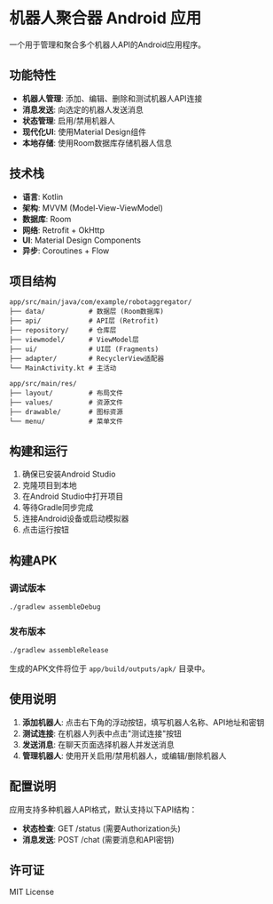 # 机器人聚合器 Android 应用

一个用于管理和聚合多个机器人API的Android应用程序。

## 功能特性

- **机器人管理**: 添加、编辑、删除和测试机器人API连接
- **消息发送**: 向选定的机器人发送消息
- **状态管理**: 启用/禁用机器人
- **现代化UI**: 使用Material Design组件
- **本地存储**: 使用Room数据库存储机器人信息

## 技术栈

- **语言**: Kotlin
- **架构**: MVVM (Model-View-ViewModel)
- **数据库**: Room
- **网络**: Retrofit + OkHttp
- **UI**: Material Design Components
- **异步**: Coroutines + Flow

## 项目结构

```
app/src/main/java/com/example/robotaggregator/
├── data/           # 数据层 (Room数据库)
├── api/            # API层 (Retrofit)
├── repository/     # 仓库层
├── viewmodel/      # ViewModel层
├── ui/             # UI层 (Fragments)
├── adapter/        # RecyclerView适配器
└── MainActivity.kt # 主活动

app/src/main/res/
├── layout/         # 布局文件
├── values/         # 资源文件
├── drawable/       # 图标资源
└── menu/           # 菜单文件
```

## 构建和运行

1. 确保已安装Android Studio
2. 克隆项目到本地
3. 在Android Studio中打开项目
4. 等待Gradle同步完成
5. 连接Android设备或启动模拟器
6. 点击运行按钮

## 构建APK

### 调试版本
```bash
./gradlew assembleDebug
```

### 发布版本
```bash
./gradlew assembleRelease
```

生成的APK文件将位于 `app/build/outputs/apk/` 目录中。

## 使用说明

1. **添加机器人**: 点击右下角的浮动按钮，填写机器人名称、API地址和密钥
2. **测试连接**: 在机器人列表中点击"测试连接"按钮
3. **发送消息**: 在聊天页面选择机器人并发送消息
4. **管理机器人**: 使用开关启用/禁用机器人，或编辑/删除机器人

## 配置说明

应用支持多种机器人API格式，默认支持以下API结构：

- **状态检查**: GET /status (需要Authorization头)
- **消息发送**: POST /chat (需要消息和API密钥)

## 许可证

MIT License